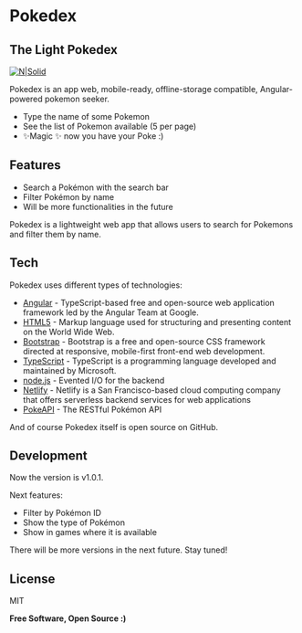 # Pokedex
## The Light Pokedex

[![N|Solid](https://angular.io/assets/images/logos/angular/logo-nav@2x.png)](https://angular.io)

Pokedex is an app web, mobile-ready, offline-storage compatible, Angular-powered pokemon seeker.

- Type the name of some Pokemon
- See the list of Pokemon available (5 per page)
- ✨Magic ✨ now you have your Poke :)

## Features

- Search a Pokémon with the search bar
- Filter Pokémon by name
- Will be more functionalities in the future

Pokedex is a lightweight web app that allows users to search for Pokemons and filter them by name.

## Tech

Pokedex uses different types of technologies:

- [Angular] - TypeScript-based free and open-source web application framework led by the Angular Team at Google.
- [HTML5] -  Markup language used for structuring and presenting content on the World Wide Web.
- [Bootstrap] - Bootstrap is a free and open-source CSS framework directed at responsive, mobile-first front-end web development.
- [TypeScript] - TypeScript is a programming language developed and maintained by Microsoft.
- [node.js] - Evented I/O for the backend
- [Netlify] - Netlify is a San Francisco-based cloud computing company that offers serverless backend services for web applications
- [PokeAPI] - The RESTful Pokémon API

And of course Pokedex itself is open source on GitHub.


## Development

Now the version is v1.0.1.

Next features:
- Filter by Pokémon ID
- Show the type of Pokémon
- Show in games where it is available

There will be more versions in the next future. Stay tuned!

## License

MIT

**Free Software, Open Source :)**

   [HTML5]: <https://developer.mozilla.org/es/docs/Web/HTML>
   [node.js]: <http://nodejs.org>
   [Bootstrap]: <https://getbootstrap.com/>
   [Netlify]: <https://www.netlify.com/>
   [Angular]: <https://angular.io/>
   [TypeScript]: <https://www.typescriptlang.org/>
   [PokeAPI]: <https://pokeapi.co/>


